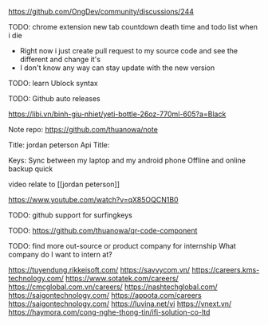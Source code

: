 https://github.com/OngDev/community/discussions/244

TODO: chrome extension new tab countdown death time and todo list when i die

- Right now i just create pull request to my source code and see the different and change it's
- I don't know any way can stay update with the new version

TODO: learn Ublock syntax

TODO: Github auto releases

https://libi.vn/binh-giu-nhiet/yeti-bottle-26oz-770ml-605?a=Black

Note repo: https://github.com/thuanowa/note

Title: jordan peterson
Api Title:

Keys:
Sync between my laptop and my android phone
Offline and online backup
quick

video relate to [[jordan peterson]]

https://www.youtube.com/watch?v=qX85OQCN1B0

TODO: github support for surfingkeys

TODO: https://github.com/thuanowa/qr-code-component

TODO: find more out-source or product company for internship
What company do I want to intern at?

https://tuyendung.rikkeisoft.com/
https://savvycom.vn/
https://careers.kms-technology.com/
https://www.sotatek.com/careers/
https://cmcglobal.com.vn/careers/
https://nashtechglobal.com/
https://saigontechnology.com/
https://appota.com/careers
https://saigontechnology.com/
https://luvina.net/vi
https://vnext.vn/
https://haymora.com/cong-nghe-thong-tin/ifi-solution-co-ltd
